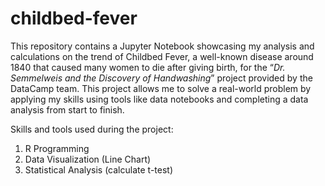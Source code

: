 # childbed-fever
This repository contains a Jupyter Notebook showcasing my analysis and calculations on the trend of Childbed Fever, a well-known disease around 1840 that caused many women to die after giving birth, for the “*Dr. Semmelweis and the Discovery of Handwashing*” project provided by the DataCamp team. This project allows me to solve a real-world problem by applying my skills using tools like data notebooks and completing a data analysis from start to finish.

Skills and tools used during the project:
1. R Programming
2. Data Visualization (Line Chart)
3. Statistical Analysis (calculate t-test)
